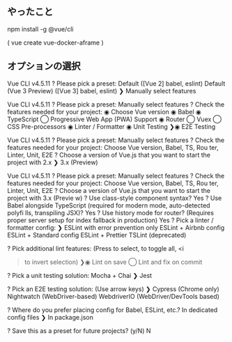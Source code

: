 ## やったこと

npm install -g @vue/cli

( vue create vue-docker-aframe )

## オプションの選択

Vue CLI v4.5.11
? Please pick a preset:
Default ([Vue 2] babel, eslint)
Default (Vue 3 Preview) ([Vue 3] babel, eslint)
❯ Manually select features

Vue CLI v4.5.11
? Please pick a preset: Manually select features
? Check the features needed for your project:
◉ Choose Vue version
◉ Babel
◉ TypeScript
◯ Progressive Web App (PWA) Support
◉ Router
◯ Vuex
◯ CSS Pre-processors
◉ Linter / Formatter
◉ Unit Testing
❯◉ E2E Testing

Vue CLI v4.5.11
? Please pick a preset: Manually select features
? Check the features needed for your project: Choose Vue version, Babel, TS, Rou
ter, Linter, Unit, E2E
? Choose a version of Vue.js that you want to start the project with
2.x
❯ 3.x (Preview)

Vue CLI v4.5.11
? Please pick a preset: Manually select features
? Check the features needed for your project: Choose Vue version, Babel, TS, Rou
ter, Linter, Unit, E2E
? Choose a version of Vue.js that you want to start the project with 3.x (Previe
w)
? Use class-style component syntax? Yes
? Use Babel alongside TypeScript (required for modern mode, auto-detected polyfi
lls, transpiling JSX)? Yes
? Use history mode for router? (Requires proper server setup for index fallback
in production) Yes
? Pick a linter / formatter config:
❯ ESLint with error prevention only
ESLint + Airbnb config
ESLint + Standard config
ESLint + Prettier
TSLint (deprecated)

? Pick additional lint features: (Press <space> to select, <a> to toggle all, <i

> to invert selection)
> ❯◉ Lint on save
> ◯ Lint and fix on commit

? Pick a unit testing solution:
Mocha + Chai
❯ Jest

? Pick an E2E testing solution: (Use arrow keys)
❯ Cypress (Chrome only)
Nightwatch (WebDriver-based)
WebdriverIO (WebDriver/DevTools based)

? Where do you prefer placing config for Babel, ESLint, etc.?
In dedicated config files
❯ In package.json

? Save this as a preset for future projects? (y/N) N
